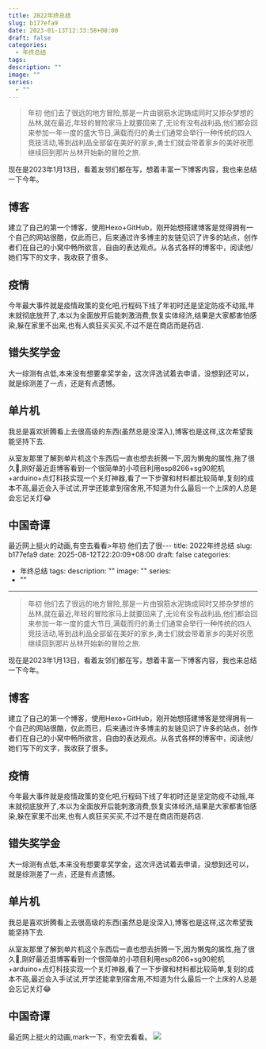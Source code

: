 ```yaml
---
title: 2022年终总结
slug: b177efa9
date: 2023-01-13T12:33:58+08:00
draft: false
categories:
  - 年终总结
tags: 
description: ""
image: ""
series:
  - ""
---
```

> 年初 他们去了很远的地方冒险,那是一片由钢筋水泥铸成同时又掺杂梦想的丛林,就在最近,年轻的冒险家马上就要回来了,无论有没有战利品,他们都会回来参加一年一度的盛大节日,满载而归的勇士们通常会举行一种传统的四人竞技活动,等到战利品全部留在美好的家乡,勇士们就会带着家乡的美好祝愿继续回到那片丛林开始新的冒险之旅.

现在是2023年1月13日，看着友邻们都在写，想着丰富一下博客内容，我也来总结一下今年。

## 博客

建立了自己的第一个博客，使用Hexo+GitHub，刚开始想搭建博客是觉得拥有一个自己的网站很酷，仅此而已，后来通过许多博主的友链见识了许多的站点，创作者们在自己的小窝中畅所欲言，自由的表达观点。从各式各样的博客中，阅读他/她们写下的文字，我收获了很多。

## 疫情

今年最大事件就是疫情政策的变化吧,行程码下线了年初时还是坚定防疫不动摇,年末就彻底放开了,本以为全面放开后能刺激消费,恢复实体经济,结果是大家都害怕感染,躲在家里不出来,也有人疯狂买买买,不过不是在商店而是药店.

## 错失奖学金

大一综测有点低,本来没有想要拿奖学金，这次评选试着去申请，没想到还可以，就是综测差了一点，还是有点遗憾。

## 单片机

我总是喜欢折腾看上去很高级的东西(虽然总是没深入),博客也是这样,这次希望我能坚持下去.

从室友那里了解到单片机这个东西后一直也想去折腾一下,因为懒鬼的属性,拖了很久🤣,刚好最近逛博客看到一个很简单的小项目利用esp8266+sg90舵机+arduino+点灯科技实现一个关灯神器,看了一下步骤和材料都比较简单,复刻的成本不高,最近会入手试试,开学还能拿到宿舍用,不知道为什么最后一个上床的人总是会忘记关灯😂

## 中国奇谭

最近网上挺火的动画,有空去看看>年初 他们去了很---
title: 2022年终总结
slug: b177efa9
date: 2025-08-12T22:20:09+08:00
draft: false
categories:
  - 年终总结
tags: 
description: ""
image: ""
series:
  - ""
---

>年初 他们去了很远的地方冒险,那是一片由钢筋水泥铸成同时又掺杂梦想的丛林,就在最近,年轻的冒险家马上就要回来了,无论有没有战利品,他们都会回来参加一年一度的盛大节日,满载而归的勇士们通常会举行一种传统的四人竞技活动,等到战利品全部留在美好的家乡,勇士们就会带着家乡的美好祝愿继续回到那片丛林开始新的冒险之旅.

现在是2023年1月13日，看着友邻们都在写，想着丰富一下博客内容，我也来总结一下今年。

## 博客

建立了自己的第一个博客，使用Hexo+GitHub，刚开始想搭建博客是觉得拥有一个自己的网站很酷，仅此而已，后来通过许多博主的友链见识了许多的站点，创作者们在自己的小窝中畅所欲言，自由的表达观点。从各式各样的博客中，阅读他/她们写下的文字，我收获了很多。

## 疫情

今年最大事件就是疫情政策的变化吧,行程码下线了年初时还是坚定防疫不动摇,年末就彻底放开了,本以为全面放开后能刺激消费,恢复实体经济,结果是大家都害怕感染,躲在家里不出来,也有人疯狂买买买,不过不是在商店而是药店.

## 错失奖学金

大一综测有点低,本来没有想要拿奖学金，这次评选试着去申请，没想到还可以，就是综测差了一点，还是有点遗憾。

## 单片机

我总是喜欢折腾看上去很高级的东西(虽然总是没深入),博客也是这样,这次希望我能坚持下去.

从室友那里了解到单片机这个东西后一直也想去折腾一下,因为懒鬼的属性,拖了很久🤣,刚好最近逛博客看到一个很简单的小项目利用esp8266+sg90舵机+arduino+点灯科技实现一个关灯神器,看了一下步骤和材料都比较简单,复刻的成本不高,最近会入手试试,开学还能拿到宿舍用,不知道为什么最后一个上床的人总是会忘记关灯😂

## 中国奇谭

最近网上挺火的动画,mark一下，有空去看看。
![](https://r2-img.lesx.top/904662152.webp)